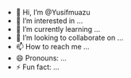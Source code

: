 - 👋 Hi, I’m @Yusifmuazu
- 👀 I’m interested in ...
- 🌱 I’m currently learning ...
- 💞️ I’m looking to collaborate on ...
- 📫 How to reach me ...
- 😄 Pronouns: ...
- ⚡ Fun fact: ...

<!---
Yusifmuazu/Yusifmuazu is a ✨ special ✨ repository because its `README.md` (this file) appears on your GitHub profile.
You can click the Preview link to take a look at your changes.
--->
